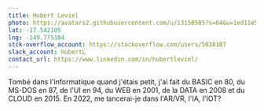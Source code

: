 ```yaml
---
title: Hubert Leviel
photo: https://avatars2.githubusercontent.com/u/13158585?s=64&u=1ed11e593f9a518aa0ebd2ed7b35fdd444d74f25&v=4
lat: -17.542105
lng: -149.775104
stck-overflow_account: https://stackoverflow.com/users/5038107
slack_account: HubertL
contact_url: https://www.linkedin.com/in/hubertleviel/
---
```

Tombé dans l'informatique quand j'étais petit, j'ai fait du BASIC en 80, du MS-DOS en 87, de l'UI en 94, du WEB en 2001, de la DATA en 2008 et du CLOUD en 2015. 
En 2022, me lancerai-je dans l'AR/VR, l'IA, l'IOT?
